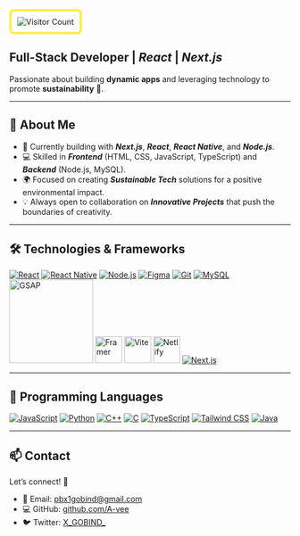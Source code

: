 
 <img src="https://visitcount.itsvg.in/api?id=A-vee&icon=4&color=8" alt="Visitor Count"  style="border-radius: 8px; border: 4px solid rgb(255, 238, 56); padding: 10px;" />


## **Full-Stack Developer** | ***React***  |  ***Next.js***  
Passionate about building **dynamic apps** and leveraging technology to promote **sustainability** 🌱.

---

## 🚀 **About Me**

- 🌱 Currently building with ***Next.js***, ***React***, ***React Native***, and ***Node.js***.
- 💻 Skilled in ***Frontend*** (HTML, CSS, JavaScript, TypeScript) and ***Backend*** (Node.js, MySQL).
- 🌍 Focused on creating ***Sustainable Tech*** solutions for a positive environmental impact.
- 💡 Always open to collaboration on ***Innovative Projects*** that push the boundaries of creativity.

---

## 🛠️ **Technologies & Frameworks**

[![React](https://img.icons8.com/office/48/react.png)](https://reactjs.org/) [![React Native](https://img.icons8.com/ios-filled/50/61DAFB/react-native.png)](https://reactnative.dev/)  [![Node.js](https://img.icons8.com/color/48/000000/nodejs.png)](https://nodejs.org/) [![Figma](https://img.icons8.com/color/48/000000/figma.png)](https://www.figma.com/)  [![Git](https://img.icons8.com/color/48/000000/git.png)](https://git-scm.com/)  [![MySQL](https://img.icons8.com/color/48/000000/mysql-logo.png)](https://www.mysql.com/)  <a href="https://greensock.com/gsap" target="_blank"><img src="https://seeklogo.com/images/G/greensock-gsap-logo-75B48CEF01-seeklogo.com.png" width="150" alt="GSAP"></a>  <a href="https://framermotion.com" target="_blank"><img src="https://cdn.iconscout.com/icon/free/png-512/free-framer-logo-icon-download-in-svg-png-gif-file-formats--technology-social-media-company-vol-3-pack-logos-icons-3030143.png?f=webp&w=256" width="48" alt="Framer"></a>  <a href="https://vite.dev/" target="_blank"><img src="https://vitejs.dev/logo.svg" width="48" alt="Vite"></a>  <a href="https://netlify.com" target="_blank"><img src="https://www.netlify.com/v3/img/components/logomark.png" width="48" alt="Netlify"></a>  [![Next.js](https://img.icons8.com/fluency/48/nextjs.png)](https://nextjs.org)  

---

## 💬 **Programming Languages**

[![JavaScript](https://img.icons8.com/color/48/000000/javascript.png)](https://www.javascript.com/)  [![Python](https://img.icons8.com/color/48/000000/python.png)](https://www.python.org/)  [![C++](https://img.icons8.com/color/48/000000/c-plus-plus-logo.png)](https://en.cppreference.com/w/)  [![C](https://img.icons8.com/color/48/000000/c-programming.png)](https://en.wikipedia.org/wiki/C_(programming_language))  [![TypeScript](https://img.icons8.com/color/48/000000/typescript.png)](https://www.typescriptlang.org/)  [![Tailwind CSS](https://img.icons8.com/color/48/000000/tailwindcss.png)](https://tailwindcss.com/)  [![Java](https://img.icons8.com/color/48/000000/java-coffee-cup-logo.png)](https://www.java.com/)

---

## 📫 **Contact**

Let’s connect! 🤝

- 📧 Email: [pbx1gobind@gmail.com](mailto:pbx1gobind@gmail.com)  
- 💻 GitHub: [github.com/A-vee](https://github.com/A-vee)  
- 🐦 Twitter: [X_GOBIND_](https://x.com/X_GOBIND_)

